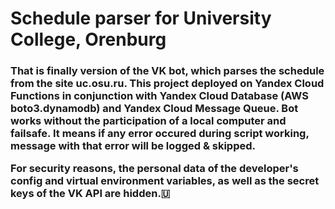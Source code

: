 # Schedule parser for University College, Orenburg

<h3 /b>That is finally version of the VK bot, which parses the schedule from the site uc.osu.ru. This project deployed on Yandex Cloud Functions in conjunction with Yandex Cloud Database (AWS boto3.dynamodb) and Yandex Cloud Message Queue. Bot works without the participation of a local computer and failsafe. It means if any error occured during script working, message with that error will be logged & skipped.

For security reasons, the personal data of the developer's config and virtual environment variables, as well as the secret keys of the VK API are hidden.🇺</h3>
